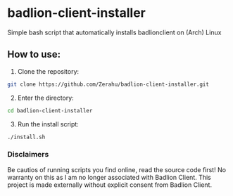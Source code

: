 # badlion-client-installer

Simple bash script that automatically installs badlionclient on (Arch) Linux

## How to use:

1. Clone the repository:

```bash
git clone https://github.com/Zerahu/badlion-client-installer.git
```

2. Enter the directory:

```bash
cd badlion-client-installer
```

3. Run the install script:

```
./install.sh
```

### Disclaimers

Be cautios of running scripts you find online, read the source code first!
No warranty on this as I am no longer associated with Badlion Client. This project is made externally without explicit consent from Badlion Client.
